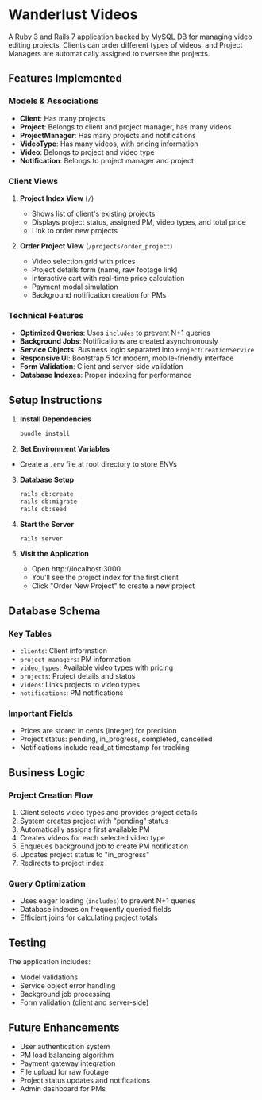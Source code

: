 # Wanderlust Videos

A Ruby 3 and Rails 7 application backed by MySQL DB for managing video editing projects. Clients can order different types of videos, and Project Managers are automatically assigned to oversee the projects.


## Features Implemented

### Models & Associations
- **Client**: Has many projects
- **Project**: Belongs to client and project manager, has many videos
- **ProjectManager**: Has many projects and notifications
- **VideoType**: Has many videos, with pricing information
- **Video**: Belongs to project and video type
- **Notification**: Belongs to project manager and project

### Client Views
1. **Project Index View** (`/`)
   - Shows list of client's existing projects
   - Displays project status, assigned PM, video types, and total price
   - Link to order new projects

2. **Order Project View** (`/projects/order_project`)
   - Video selection grid with prices
   - Project details form (name, raw footage link)
   - Interactive cart with real-time price calculation
   - Payment modal simulation
   - Background notification creation for PMs

### Technical Features
- **Optimized Queries**: Uses `includes` to prevent N+1 queries
- **Background Jobs**: Notifications are created asynchronously
- **Service Objects**: Business logic separated into `ProjectCreationService`
- **Responsive UI**: Bootstrap 5 for modern, mobile-friendly interface
- **Form Validation**: Client and server-side validation
- **Database Indexes**: Proper indexing for performance

## Setup Instructions

1. **Install Dependencies**
   ```bash
   bundle install
   ```

2. **Set Environment Variables**
  - Create a `.env` file at root directory to store ENVs

3. **Database Setup**
   ```bash
   rails db:create
   rails db:migrate
   rails db:seed
   ```

4. **Start the Server**
   ```bash
   rails server
   ```

5. **Visit the Application**
   - Open http://localhost:3000
   - You'll see the project index for the first client
   - Click "Order New Project" to create a new project

## Database Schema

### Key Tables
- `clients`: Client information
- `project_managers`: PM information  
- `video_types`: Available video types with pricing
- `projects`: Project details and status
- `videos`: Links projects to video types
- `notifications`: PM notifications

### Important Fields
- Prices are stored in cents (integer) for precision
- Project status: pending, in_progress, completed, cancelled
- Notifications include read_at timestamp for tracking

## Business Logic

### Project Creation Flow
1. Client selects video types and provides project details
2. System creates project with "pending" status
3. Automatically assigns first available PM
4. Creates videos for each selected video type
5. Enqueues background job to create PM notification
6. Updates project status to "in_progress"
7. Redirects to project index

### Query Optimization
- Uses eager loading (`includes`) to prevent N+1 queries
- Database indexes on frequently queried fields
- Efficient joins for calculating project totals

## Testing

The application includes:
- Model validations
- Service object error handling
- Background job processing
- Form validation (client and server-side)

## Future Enhancements

- User authentication system
- PM load balancing algorithm
- Payment gateway integration
- File upload for raw footage
- Project status updates and notifications
- Admin dashboard for PMs